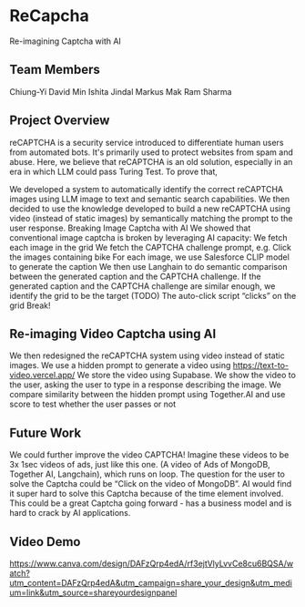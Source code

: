 # ReCapcha
Re-imagining Captcha with AI

## Team Members

Chiung-Yi David Min Ishita Jindal Markus Mak Ram Sharma

## Project Overview 
reCAPTCHA is a security service introduced to differentiate human users from automated bots. It's primarily used to protect websites from spam and abuse. Here, we believe that reCAPTCHA is an old solution, especially in an era in which LLM could pass Turing Test. To prove that,

We developed a system to automatically identify the correct reCAPTCHA images using LLM image to text and semantic search capabilities. We then decided to use the knowledge developed to build a new reCAPTCHA using video (instead of static images) by semantically matching the prompt to the user response. Breaking Image Captcha with AI We showed that conventional image captcha is broken by leveraging AI capacity: We fetch each image in the grid We fetch the CAPTCHA challenge prompt, e.g. Click the images containing bike For each image, we use Salesforce CLIP model to generate the caption We then use Langhain to do semantic comparison between the generated caption and the CAPTCHA challenge. If the generated caption and the CAPTCHA challenge are similar enough, we identify the grid to be the target (TODO) The auto-click script “clicks” on the grid Break!

## Re-imaging Video Captcha using AI

We then redesigned the reCAPTCHA system using video instead of static images. We use a hidden prompt to generate a video using https://text-to-video.vercel.app/ We store the video using Supabase. We show the video to the user, asking the user to type in a response describing the image. We compare similarity between the hidden prompt using Together.AI and use score to test whether the user passes or not

## Future Work

We could further improve the video CAPTCHA! Imagine these videos to be 3x 1sec videos of ads, just like this one. (A video of Ads of MongoDB, Together AI, Langchain), which runs on loop. The question for the user to solve the Captcha could be “Click on the video of MongoDB”. AI would find it super hard to solve this Captcha because of the time element involved. This could be a great Captcha going forward - has a business model and is hard to crack by AI applications.

## Video Demo
https://www.canva.com/design/DAFzQrp4edA/rf3ejtVlyLvvCe8cu6BQSA/watch?utm_content=DAFzQrp4edA&utm_campaign=share_your_design&utm_medium=link&utm_source=shareyourdesignpanel
